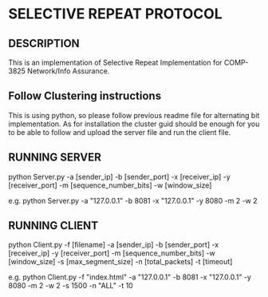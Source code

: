 # SELECTIVE REPEAT PROTOCOL


## DESCRIPTION
This is an implementation of Selective Repeat Implementation for COMP-3825 Network/Info Assurance.

## Follow Clustering instructions
This is using python, so please follow previous readme file for alternating bit implementation.  As for installation the cluster guid should be enough for you to be able to follow and upload the server file and run the client file.

## RUNNING SERVER
python Server.py -a [sender_ip] -b [sender_port] -x [receiver_ip] -y [receiver_port] -m [sequence_number_bits] -w [window_size]

e.g. python Server.py -a "127.0.0.1" -b 8081 -x "127.0.0.1" -y 8080 -m 2 -w 2


## RUNNING CLIENT
python Client.py -f [filename] -a [sender_ip] -b [sender_port] -x [receiver_ip] -y [receiver_port] -m [sequence_number_bits] -w [window_size] -s [max_segment_size] -n [total_packets] -t [timeout]

e.g. python Client.py -f "index.html" -a "127.0.0.1" -b 8081 -x "127.0.0.1" -y 8080 -m 2 -w 2 -s 1500 -n "ALL" -t 10

